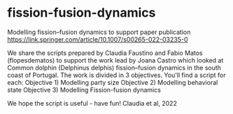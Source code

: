 # fission-fusion-dynamics
Modelling fission–fusion dynamics to support paper publication https://link.springer.com/article/10.1007/s00265-022-03235-0

We share the scripts prepared by Claudia Faustino and Fabio Matos (flopesdematos) to support the work lead by Joana Castro which looked at Common dolphin (Delphinus delphis) fission–fusion dynamics in the south coast of Portugal.
The work is divided in 3 objectives. You'll find a script for each:
Objective 1) Modelling party size
Objective 2) Modelling behavioral state
Objective 3) Modelling Fission-fusion dynamics

We hope the script is useful - have fun!
Claudia et al, 2022
